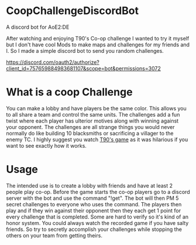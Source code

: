 # CoopChallengeDiscordBot
 A discord bot for AoE2:DE
 
 

After watching and enjoying T90's Co-op challenge I wanted to try it myself but I don't have cool Mods to make maps and challenges for my friends and I. So I made a simple discord bot to send you random challenges.

https://discord.com/oauth2/authorize?client_id=757659884983681107&scope=bot&permissions=3072

# What is a coop Challenge
You can make a lobby and have players be the same color. This allows you to all share a team and control the same units. The challenges add a fun twist where each player has ulterior motives along with winning against your opponent. The challenges are all strange things you would never normally do like building 10 blacksmiths or sacrificing a villager to the enemy TC. I highly suggest you watch [T90's game](https://www.youtube.com/watch?v=SfSTLSY6Rt8&list=TLPQMjEwOTIwMjAJnOTr1xK4jQ&index=2) as it was hilarious if you want to see exactly how it works.


# Usage
The intended use is to create a lobby with friends and have at least 2 people play co-op. Before the game starts the co-op players go to a discord server with the bot and use the command "!get". The bot will then PM 5 secret challenges to everyone who uses the command. The players then play and if they win against their opponent then they each get 1 point for every challenge that is completed. Some are hard to verify so it's kind of an honor system. You could always watch the recorded game if you have salty friends. So try to secretly accomplish your challenges while stopping the others on your team from getting theirs.
